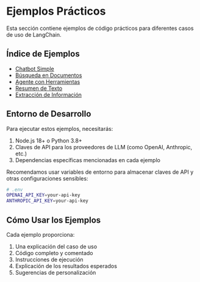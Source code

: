 # Ejemplos Prácticos

Esta sección contiene ejemplos de código prácticos para diferentes casos de uso de LangChain.

## Índice de Ejemplos

- [Chatbot Simple](./chatbot.md)
- [Búsqueda en Documentos](./rag.md)
- [Agente con Herramientas](./agente.md)
- [Resumen de Texto](./resumen.md)
- [Extracción de Información](./extraccion.md)

## Entorno de Desarrollo

Para ejecutar estos ejemplos, necesitarás:

1. Node.js 18+ o Python 3.8+
2. Claves de API para los proveedores de LLM (como OpenAI, Anthropic, etc.)
3. Dependencias específicas mencionadas en cada ejemplo

Recomendamos usar variables de entorno para almacenar claves de API y otras configuraciones sensibles:

```bash
# .env
OPENAI_API_KEY=your-api-key
ANTHROPIC_API_KEY=your-api-key
```

## Cómo Usar los Ejemplos

Cada ejemplo proporciona:

1. Una explicación del caso de uso
2. Código completo y comentado
3. Instrucciones de ejecución
4. Explicación de los resultados esperados
5. Sugerencias de personalización
